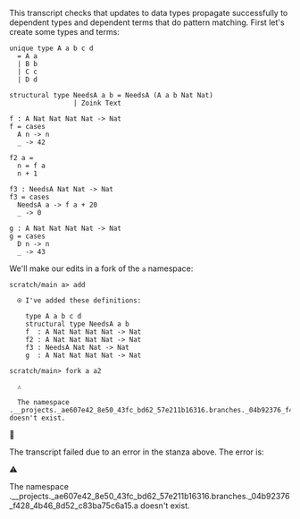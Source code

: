 
This transcript checks that updates to data types propagate successfully to dependent types and dependent terms that do pattern matching. First let's create some types and terms:

```unison
unique type A a b c d
  = A a
  | B b
  | C c
  | D d

structural type NeedsA a b = NeedsA (A a b Nat Nat)
                | Zoink Text

f : A Nat Nat Nat Nat -> Nat
f = cases
  A n -> n
  _ -> 42

f2 a =
  n = f a
  n + 1

f3 : NeedsA Nat Nat -> Nat
f3 = cases
  NeedsA a -> f a + 20
  _ -> 0

g : A Nat Nat Nat Nat -> Nat
g = cases
  D n -> n
  _ -> 43
```

We'll make our edits in a fork of the `a` namespace:

```ucm
scratch/main a> add

  ⍟ I've added these definitions:

    type A a b c d
    structural type NeedsA a b
    f  : A Nat Nat Nat Nat -> Nat
    f2 : A Nat Nat Nat Nat -> Nat
    f3 : NeedsA Nat Nat -> Nat
    g  : A Nat Nat Nat Nat -> Nat

scratch/main> fork a a2

  ⚠️

  The namespace .__projects._ae607e42_8e50_43fc_bd62_57e211b16316.branches._04b92376_f428_4b46_8d52_c83ba75c6a15.a doesn't exist.

```



🛑

The transcript failed due to an error in the stanza above. The error is:


  ⚠️

  The namespace .__projects._ae607e42_8e50_43fc_bd62_57e211b16316.branches._04b92376_f428_4b46_8d52_c83ba75c6a15.a doesn't exist.

